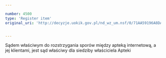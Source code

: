 ```yaml
---

number: 4500
type: 'Register item'
original_uri: 'http://decyzje.uokik.gov.pl/nd_wz_um.nsf/0/71AA59196A8DA5A9C1257B4B003A3D79?OpenDocument'


---
```


Sądem właściwym do rozstrzygania sporów między apteką internetową, a jej klientami, jest sąd właściwy dla siedziby właściciela Apteki
